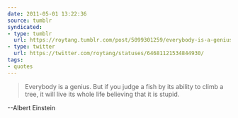 ```yaml
---
date: 2011-05-01 13:22:36
source: tumblr
syndicated:
- type: tumblr
  url: https://roytang.tumblr.com/post/5099301259/everybody-is-a-genius-but-if-you-judge-a-fish-by
- type: twitter
  url: https://twitter.com/roytang/statuses/64681121534844930/
tags:
- quotes
---
```


<blockquote>Everybody is a genius. But if you judge a fish by its ability to climb a tree, it will live its whole life believing that it is stupid.</blockquote>

--Albert Einstein